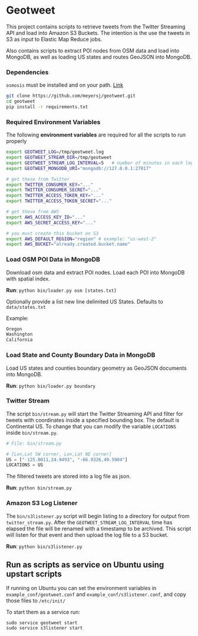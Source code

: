 Geotweet
========


This project contains scripts to retrieve tweets from the Twitter Streaming API and
load into Amazon S3 Buckets. The intention is the use the tweets in S3 as input to 
Elastic Map Reduce jobs.

Also contains scripts to extract POI nodes from OSM data and load into MongoDB,
as well as loading US states and routes GeoJSON into MongoDB.


### Dependencies

`osmosis` must be installed and on your path. [Link](http://wiki.openstreetmap.org/wiki/Osmosis)

```bash
git clone https://github.com/meyersj/geotweet.git
cd geotweet
pip install -r requirements.txt
```


### Required Environment Variables

The following **environment variables** are required for all the scripts
to run properly

```bash
export GEOTWEET_LOG=/tmp/geotweet.log
export GEOTWEET_STREAM_DIR=/tmp/geotweet
export GEOTWEET_STREAM_LOG_INTERVAL=5   # number of minutes in each log file
export GEOTWEET_MONGODB_URI="mongodb://127.0.0.1:27017"

# get these from Twitter
export TWITTER_CONSUMER_KEY="..."
export TWITTER_CONSUMER_SECRET="..."
export TWITTER_ACCESS_TOKEN_KEY="..."
export TWITTER_ACCESS_TOKEN_SECRET="..."

# get these from AWS
export AWS_ACCESS_KEY_ID="..."
export AWS_SECRET_ACCESS_KEY="..."

# you must create this bucket on S3
export AWS_DEFAULT_REGION="region" # example: "us-west-2"
export AWS_BUCKET="already.created.bucket.name"
```


### Load OSM POI Data in MongoDB

Download osm data and extract POI nodes. Load each POI into MongoDB with
spatial index.

**Run**: `python bin/loader.py osm [states.txt]`

Optionally provide a list new line delimited US States.
Defaults to `data/states.txt`

Example:
```txt
Oregon
Washington
California
```

### Load State and County Boundary Data in MongoDB

Load US states and counties boundary geometry as GeoJSON documents
into MongoDB.

**Run**: `python bin/loader.py boundary`


### Twitter Stream

The script `bin/stream.py` will start the Twitter Streaming API and filter for
tweets with coordinates inside a specified bounding box. The default is
Continental US. To change that you can modify the variable `LOCATIONS` inside
`bin/stream.py`.

```py
# File: bin/stream.py

# [Lon,Lat SW corner, Lon,Lat NE corner]
US = ["-125.0011,24.9493", "-66.9326,49.5904"]
LOCATIONS = US
```

The filtered tweets are stored into a log file as json.

**Run**: `python bin/stream.py`


### Amazon S3 Log Listener

The `bin/s3listener.py` script will begin listing to a directory for output from
`twitter_stream.py`. After the `GEOTWEET_STREAM_LOG_INTERVAL` time has elapsed the
file will be renamed with a timestamp to be archived. This script will listen for
that event and then upload the log file to a S3 bucket.


**Run**: `python bin/s3listener.py`


## Run as scripts as service on Ubuntu using upstart scripts

If running on Ubuntu you can set the environment variables in
`example_conf/geotweet.conf` and `example_conf/s3listener.conf`, and copy those
files to `/etc/init/`

To start them as a service run:
```
sudo service geotweet start
sudo service s3listener start
```
